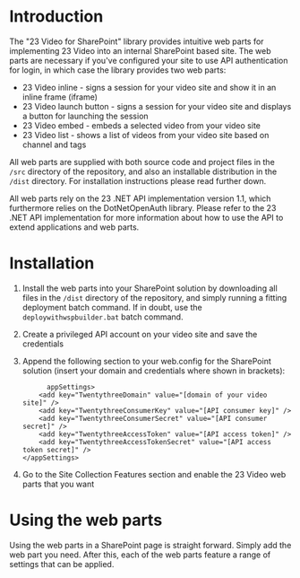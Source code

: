 # Introduction

The "23 Video for SharePoint" library provides intuitive web parts for implementing 23 Video into an internal SharePoint based site. The web parts are necessary if you've configured your site to use API authentication for login, in which case the library provides two web parts:

* 23 Video inline - signs a session for your video site and show it in an inline frame (iframe)
* 23 Video launch button - signs a session for your video site and displays a button for launching the session
* 23 Video embed - embeds a selected video from your video site
* 23 Video list - shows a list of videos from your video site based on channel and tags

All web parts are supplied with both source code and project files in the `/src` directory of the repository, and also an installable distribution in the `/dist` directory. For installation instructions please read further down.

All web parts rely on the 23 .NET API implementation version 1.1, which furthermore relies on the DotNetOpenAuth library. Please refer to the 23 .NET API implementation for more information about how to use the API to extend applications and web parts.

# Installation

1. Install the web parts into your SharePoint solution by downloading all files in the `/dist` directory of the repository, and simply running a fitting deployment batch command. If in doubt, use the `deploywithwspbuilder.bat` batch command.
2. Create a privileged API account on your video site and save the credentials
3. Append the following section to your web.config for the SharePoint solution (insert your domain and credentials where shown in brackets):

             appSettings>
           <add key="TwentythreeDomain" value="[domain of your video site]" />
           <add key="TwentythreeConsumerKey" value="[API consumer key]" />
           <add key="TwentythreeConsumerSecret" value="[API consumer secret]" />
           <add key="TwentythreeAccessToken" value="[API access token]" />
           <add key="TwentythreeAccessTokenSecret" value="[API access token secret]" />
       </appSettings>

4. Go to the Site Collection Features section and enable the 23 Video web parts that you want

# Using the web parts

Using the web parts in a SharePoint page is straight forward. Simply add the web part you need. After this, each of the web parts feature a range of settings that can be applied.